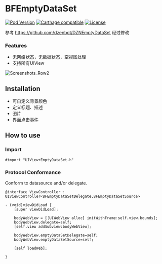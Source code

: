 # BFEmptyDataSet
[![Pod Version](http://img.shields.io/cocoapods/v/BFEmptyDataSet.svg)](http://cocoadocs.org/docsets/BFEmptyDataSet/)
[![Carthage compatible](https://img.shields.io/badge/Carthage-compatible-4BC51D.svg?style=flat)](https://github.com/Carthage/Carthage)
[![License](http://img.shields.io/badge/license-MIT-blue.svg)](http://opensource.org/licenses/MIT)

参考 https://github.com/dzenbot/DZNEmptyDataSet 经过修改

### Features
* 无网络状态，无数据状态，空视图处理
* 支持所有UIView

![Screenshots_Row2](https://raw.githubusercontent.com/dzenbot/UITableView-DataSet/master/Examples/Applications/Screenshots/Screenshots_row2.png)

## Installation
* 可自定义背景颜色
* 定义标题、描述
* 图片
* 界面点击事件

## How to use

### Import
```objc
#import "UIView+EmptyDataSet.h"
```
### Protocol Conformance
Conform to datasource and/or delegate.
```objc
@interface ViewController : UIViewController<BFEmptyDataSetDelegate,BFEmptyDataSetSource>

- (void)viewDidLoad {
    [super viewDidLoad];
    
    bodyWebView = [[UIWebView alloc] initWithFrame:self.view.bounds];
    bodyWebView.delegate=self;
    [self.view addSubview:bodyWebView];
    
    bodyWebView.emptyDataSetDelegate=self;
    bodyWebView.emptyDataSetSource=self;
    
    [self loadWeb];
    
}
```






